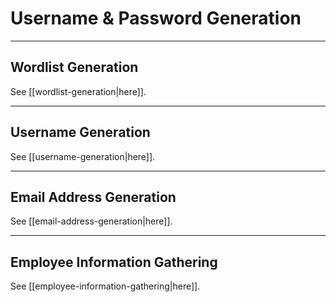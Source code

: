 # Username & Password Generation

---

## Wordlist Generation

See [[wordlist-generation|here]].

---

## Username Generation

See [[username-generation|here]].

---

## Email Address Generation

See [[email-address-generation|here]].

---

## Employee Information Gathering

See [[employee-information-gathering|here]].
